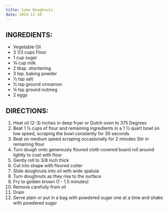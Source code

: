 ```yaml
---
title: Cake Doughnuts
date: 2019-11-10
---
```


## INGREDIENTS:

* Vegetable Oil
* 3 1/3 cups Flour
* 1 cup sugar
* ¾ cup milk
* 2 tbsp. shortening
* 3 tsp. baking powder
* ½ tsp salt
* ½ tsp ground cinnamon
* ¼ tsp ground nutmeg
* 2 eggs

## DIRECTIONS:

1.	Heat oil (2-3) inches in deep fryer or Dutch oven to 375 Degrees
2.	Beat 1 ½ cups of flour and remaining ingredients in a 1 ½ quart bowl on low speed, scraping the bowl constantly for 30 seconds
3.	Beat on medium speed scraping occasionally for 2 minutes Stir in remaining flour
4.	Turn dough onto generously floured cloth covered board roll around lightly to coat with flour
5.	Gently roll to 3/8 inch thick
6.	Cut into shape with floured cutter
7.	Slide doughnuts into oil with wide spatula
8.	Turn doughnuts as they rise to the surface
9.	Fry to golden brown (1 -  1.5 minutes)
10.	Remove carefully from oil
11.	Drain
12.	Serve plain or put in a bag with powdered sugar one at a time and shake with powdered sugar
